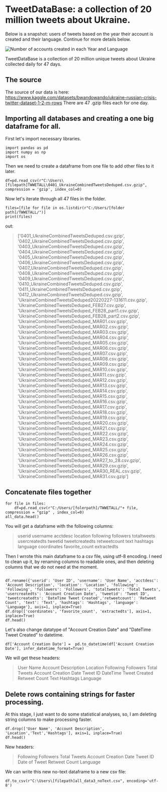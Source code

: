 # TweetDataBase: a collection of 20 million tweets about Ukraine.
 
Below is a snapshot: users of tweets based on the year their account is created and their language. Continue for more details below.

![Number of accounts created in each Year  and Language](https://user-images.githubusercontent.com/80383987/163663489-197589bd-5ce1-4cbc-aa2b-d1e8e6cadf5e.PNG)


TweetDataBase is a collection of 20 million unique tweets about Ukraine collected daily for 47 days. 
## The source
The source of our data is here: https://www.kaggle.com/datasets/bwandowando/ukraine-russian-crisis-twitter-dataset-1-2-m-rows
There are 47 .gzip files each for one day. 
## Importing all databases and creating a one big dataframe for all. 
First let's import necessary libraries.
```
import pandas as pd
import numpy as np
import os
```
Then we need to create a dataframe from one file to add other files to it later.
```
df=pd.read_csv(r"C:\Users\[filepath]TWWETALL\0401_UkraineCombinedTweetsDeduped.csv.gzip", compression = 'gzip', index_col=0)
```
Now let's iterate through all 47 files in the folder.
```
files=[file for file in os.listdir(r"C:/Users/[folder path]/TWWETALL/")]
print(files)
```
out:
>['0401_UkraineCombinedTweetsDeduped.csv.gzip', '0402_UkraineCombinedTweetsDeduped.csv.gzip', '0403_UkraineCombinedTweetsDeduped.csv.gzip', '0404_UkraineCombinedTweetsDeduped.csv.gzip', '0405_UkraineCombinedTweetsDeduped.csv.gzip', '0406_UkraineCombinedTweetsDeduped.csv.gzip', '0407_UkraineCombinedTweetsDeduped.csv.gzip', '0408_UkraineCombinedTweetsDeduped.csv.gzip', '0409_UkraineCombinedTweetsDeduped.csv.gzip', '0410_UkraineCombinedTweetsDeduped.csv.gzip', '0411_UkraineCombinedTweetsDeduped.csv.gzip', '0412_UkraineCombinedTweetsDeduped.csv.gzip', 'UkraineCombinedTweetsDeduped20220227-131611.csv.gzip', 'UkraineCombinedTweetsDeduped_FEB27.csv.gzip', 'UkraineCombinedTweetsDeduped_FEB28_part1.csv.gzip', 'UkraineCombinedTweetsDeduped_FEB28_part2.csv.gzip', 'UkraineCombinedTweetsDeduped_MAR01.csv.gzip', 'UkraineCombinedTweetsDeduped_MAR02.csv.gzip', 'UkraineCombinedTweetsDeduped_MAR03.csv.gzip', 'UkraineCombinedTweetsDeduped_MAR04.csv.gzip', 'UkraineCombinedTweetsDeduped_MAR05.csv.gzip', 'UkraineCombinedTweetsDeduped_MAR06.csv.gzip', 'UkraineCombinedTweetsDeduped_MAR07.csv.gzip', 'UkraineCombinedTweetsDeduped_MAR08.csv.gzip', 'UkraineCombinedTweetsDeduped_MAR09.csv.gzip', 'UkraineCombinedTweetsDeduped_MAR10.csv.gzip', 'UkraineCombinedTweetsDeduped_MAR11.csv.gzip', 'UkraineCombinedTweetsDeduped_MAR12.csv.gzip', 'UkraineCombinedTweetsDeduped_MAR13.csv.gzip', 'UkraineCombinedTweetsDeduped_MAR14.csv.gzip', 'UkraineCombinedTweetsDeduped_MAR15.csv.gzip', 'UkraineCombinedTweetsDeduped_MAR16.csv.gzip', 'UkraineCombinedTweetsDeduped_MAR17.csv.gzip', 'UkraineCombinedTweetsDeduped_MAR18.csv.gzip', 'UkraineCombinedTweetsDeduped_MAR19.csv.gzip', 'UkraineCombinedTweetsDeduped_MAR20.csv.gzip', 'UkraineCombinedTweetsDeduped_MAR21.csv.gzip', 'UkraineCombinedTweetsDeduped_MAR22.csv.gzip', 'UkraineCombinedTweetsDeduped_MAR23.csv.gzip', 'UkraineCombinedTweetsDeduped_MAR24.csv.gzip', 'UkraineCombinedTweetsDeduped_MAR25.csv.gzip', 'UkraineCombinedTweetsDeduped_MAR26.csv.gzip', 'UkraineCombinedTweetsDeduped_MAR27_to_28.csv.gzip', 'UkraineCombinedTweetsDeduped_MAR29.csv.gzip', 'UkraineCombinedTweetsDeduped_MAR30_REAL.csv.gzip', 'UkraineCombinedTweetsDeduped_MAR31.csv.gzip']

## Concatenate files together
```
for file in files:
    df=pd.read_csv(r"C:/Users/[folerpath]/TWWETALL/"+ file, compression = "gzip" , index_col=0)
all_data.head()
```
You will get a dataframe with the following columns:
>userid	username	acctdesc	location	following	followers	totaltweets	usercreatedts	tweetid	tweetcreatedts	retweetcount	text	hashtags	language	coordinates	favorite_count	extractedts

Then I wrrote this main dataframe to a csv file, using utf-8 encoding. 
I need to clean up it, by renaming columns to readable ones, and then deleting columns that we do not need at the moment. 

```

df.rename({'userid': 'User ID', 'username': 'User Name', 'acctdesc': 'Account Description', 'location': 'Location', 'following': 'Following', 'followers': 'Followers', 'totaltweets': 'Total Tweets', 'usercreatedts': 'Account Creation Date', 'tweetid': 'Tweet ID', 'tweetcreatedts': 'DateTime Tweet Created','retweetcount': 'Retweet Count', 'text': 'Text', 'hashtags': 'Hashtags', 'language': 'Language'}, axis=1, inplace=True)
df.drop(['coordinates', 'favorite_count', 'extractedts'], axis=1, inplace=True) 
df.head()
```
Let's also change datatype of "Account Creation Date" and "DateTime Tweet Created" to datetime.
```
df['Account Creation Date'] =  pd.to_datetime(df['Account Creation Date'], infer_datetime_format=True)
```
We will get these headers:
> User Name	Account Description	Location	Following	Followers	Total Tweets	Account Creation Date	Tweet ID	DateTime Tweet Created	Retweet Count	Text	Hashtags	Language

## Delete rows containing strings for faster processing.
At this stage, I just want to do some statistical analyses, so, I am deleting string columns to make processing faster. 
```
df.drop(['User Name', 'Account Description', 'Location','Text','Hashtags'], axis=1, inplace=True)
df.head()
```
New headers:
>Following	Followers	Total Tweets	Account Creation Date	Tweet ID	Date of Tweet	Retweet Count	Language

We can write this new no-text dataframe to a new csv file:
```
df.to_csv(r"C:\Users\[filepath]all_data3_noText.csv", encoding='utf-8')
```



